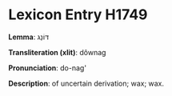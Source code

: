 # Lexicon Entry H1749

**Lemma**: דּוֹנַג

**Transliteration (xlit)**: dôwnag

**Pronunciation**: do-nag'

**Description**:
of uncertain derivation; wax; wax.
